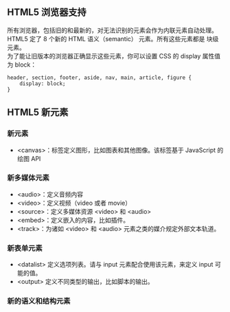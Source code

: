 ## HTML5 浏览器支持

所有浏览器，包括旧的和最新的，对无法识别的元素会作为内联元素自动处理。<br>
HTML5 定了 8 个新的 HTML 语义（semantic） 元素。所有这些元素都是 块级 元素。<br>
为了能让旧版本的浏览器正确显示这些元素，你可以设置 CSS 的 display 属性值为 block：
```
header, section, footer, aside, nav, main, article, figure {
    display: block; 
}
```

## HTML5 新元素

### 新元素
+ \<canvas>：标签定义图形，比如图表和其他图像。该标签基于 JavaScript 的绘图 API

### 新多媒体元素
+ \<audio>：定义音频内容
+ \<video>：定义视频（video 或者 movie）
+ \<source>：定义多媒体资源 \<video> 和 \<audio>
+ \<embed>：定义嵌入的内容，比如插件。
+ \<track>：为诸如 \<video> 和 \<audio> 元素之类的媒介规定外部文本轨道。

### 新表单元素
+ \<datalist>	定义选项列表。请与 input 元素配合使用该元素，来定义 input 可能的值。
+ \<output>	定义不同类型的输出，比如脚本的输出。

### 新的语义和结构元素

